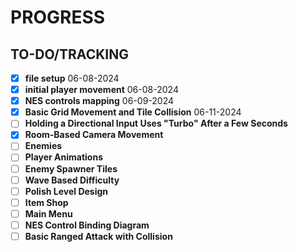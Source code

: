 # PROGRESS

## TO-DO/TRACKING
- [x] **file setup** 06-08-2024
- [x] **initial player movement** 06-08-2024
- [x] **NES controls mapping** 06-09-2024
- [x] **Basic Grid Movement and Tile Collision** 06-11-2024
- [ ] **Holding a Directional Input Uses "Turbo" After a Few Seconds** 
- [x] **Room-Based Camera Movement**
- [ ] **Enemies**
- [ ] **Player Animations**
- [ ] **Enemy Spawner Tiles**
- [ ] **Wave Based Difficulty**
- [ ] **Polish Level Design**
- [ ] **Item Shop**
- [ ] **Main Menu**
- [ ] **NES Control Binding Diagram**
- [ ] **Basic Ranged Attack with Collision**